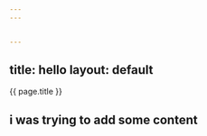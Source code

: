```yaml
---
---


---
```

title: hello
layout: default
---


{{ page.title }}

## i was trying to add some content
